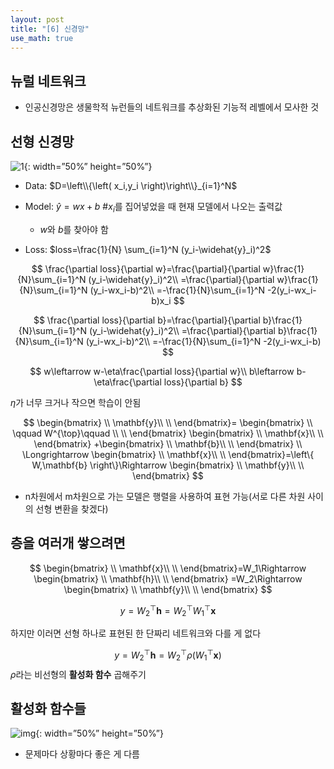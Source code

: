 ```yaml
---
layout: post
title: "[6] 신경망"
use_math: true
---
```


## 뉴럴 네트워크 

- 인공신경망은 생물학적 뉴런들의 네트워크를 추상화된 기능적 레벨에서 모사한 것



## 선형 신경망

![1](https://user-images.githubusercontent.com/90087083/179884003-0d60955b-2c17-47cb-8a96-8e09bdb456e6.jpg){: width=”50%” height=”50%”}

- Data: $D=\left\\{\left( x_i,y_i \right)\right\\}_{i=1}^N$

- Model: $\widehat{y}=wx+b$ #$x_i$를 집어넣었을 때 현재 모델에서 나오는 출력값

  - $w$와 $b$를 찾아야 함

- Loss: $loss=\frac{1}{N} \sum_{i=1}^N (y_i-\widehat{y}_i)^2$

  

$$
\frac{\partial loss}{\partial w}=\frac{\partial}{\partial w}\frac{1}{N}\sum_{i=1}^N (y_i-\widehat{y}_i)^2\\
=\frac{\partial}{\partial w}\frac{1}{N}\sum_{i=1}^N (y_i-wx_i-b)^2\\
=-\frac{1}{N}\sum_{i=1}^N -2(y_i-wx_i-b)x_i
$$

$$
\frac{\partial loss}{\partial b}=\frac{\partial}{\partial b}\frac{1}{N}\sum_{i=1}^N (y_i-\widehat{y}_i)^2\\
=\frac{\partial}{\partial b}\frac{1}{N}\sum_{i=1}^N (y_i-wx_i-b)^2\\
=-\frac{1}{N}\sum_{i=1}^N -2(y_i-wx_i-b)
$$

$$
w\leftarrow w-\eta\frac{\partial loss}{\partial w}\\
b\leftarrow b-\eta\frac{\partial loss}{\partial b}
$$

$\eta$가 너무 크거나 작으면 학습이 안됨






$$
\begin{bmatrix}
\\
\mathbf{y}\\
\\
\end{bmatrix}=
\begin{bmatrix}
\\
\qquad W^{\top}\qquad \\
\\
\end{bmatrix}
\begin{bmatrix}
\\
\mathbf{x}\\
\\
\end{bmatrix}
+\begin{bmatrix}
\\
\mathbf{b}\\
\\
\end{bmatrix}
\\
\Longrightarrow
\begin{bmatrix}
\\
\mathbf{x}\\
\\
\end{bmatrix}=\left\{ W,\mathbf{b} \right\}\Rightarrow \begin{bmatrix}
\\
\mathbf{y}\\
\\
\end{bmatrix}
$$

- n차원에서 m차원으로 가는 모델은 행렬을 사용하여 표현 가능(서로 다른 차원 사이의 선형 변환을 찾겠다)





## 층을 여러개 쌓으려면

$$
\begin{bmatrix}
\\
\mathbf{x}\\
\\
\end{bmatrix}=W_1\Rightarrow \begin{bmatrix}
\\
\mathbf{h}\\
\\
\end{bmatrix}
=W_2\Rightarrow \begin{bmatrix}
\\
\mathbf{y}\\
\\
\end{bmatrix}
$$

$$
y=W^{\top}_2\mathbf{h}=W^{\top}_2W^{\top}_1\mathbf{x}
$$

하지만 이러면 선형 하나로 표현된 한 단짜리 네트워크와 다를 게 없다




$$
y=W^{\top}_2\mathbf{h}=W^{\top}_2\rho(W^{\top}_1\mathbf{x})
$$
$\rho$라는 비선형의 **활성화 함수** 곱해주기



## 활성화 함수들

![img](https://user-images.githubusercontent.com/90087083/179884128-7f600253-82cb-450b-b76e-b7a438099e3f.png){: width=”50%” height=”50%”}


- 문제마다 상황마다 좋은 게 다름

  

